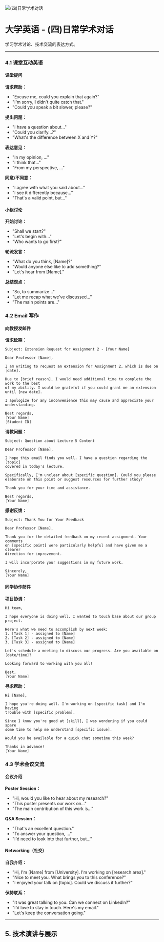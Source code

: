 ![(四)日常学术对话](https://via.placeholder.com/800x200?text=Academic+Conversation)

# 大学英语 - (四)日常学术对话

学习学术讨论、技术交流的表达方式。

---


### 4.1 课堂互动英语

#### 课堂提问

**请求帮助：**
- "Excuse me, could you explain that again?"
- "I'm sorry, I didn't quite catch that."
- "Could you speak a bit slower, please?"

**提出问题：**
- "I have a question about..."
- "Could you clarify...?"
- "What's the difference between X and Y?"

**表达意见：**
- "In my opinion, ..."
- "I think that..."
- "From my perspective, ..."

**同意/不同意：**
- "I agree with what you said about..."
- "I see it differently because..."
- "That's a valid point, but..."

#### 小组讨论

**开始讨论：**
- "Shall we start?"
- "Let's begin with..."
- "Who wants to go first?"

**轮流发言：**
- "What do you think, [Name]?"
- "Would anyone else like to add something?"
- "Let's hear from [Name]."

**总结观点：**
- "So, to summarize..."
- "Let me recap what we've discussed..."
- "The main points are..."

### 4.2 Email 写作

#### 向教授发邮件

**请求延期：**
```
Subject: Extension Request for Assignment 2 - [Your Name]

Dear Professor [Name],

I am writing to request an extension for Assignment 2, which is due on [date]. 

Due to [brief reason], I would need additional time to complete the work to the best 
of my ability. I would be grateful if you could grant me an extension until [new date].

I apologize for any inconvenience this may cause and appreciate your understanding.

Best regards,
[Your Name]
[Student ID]
```

**请教问题：**
```
Subject: Question about Lecture 5 Content

Dear Professor [Name],

I hope this email finds you well. I have a question regarding the [topic] 
covered in today's lecture.

Specifically, I'm unclear about [specific question]. Could you please 
elaborate on this point or suggest resources for further study?

Thank you for your time and assistance.

Best regards,
[Your Name]
```

**感谢反馈：**
```
Subject: Thank You for Your Feedback

Dear Professor [Name],

Thank you for the detailed feedback on my recent assignment. Your comments 
on [specific point] were particularly helpful and have given me a clearer 
direction for improvement.

I will incorporate your suggestions in my future work.

Sincerely,
[Your Name]
```

#### 同学协作邮件

**项目协调：**
```
Hi team,

I hope everyone is doing well. I wanted to touch base about our group project.

Here's what we need to accomplish by next week:
1. [Task 1] - assigned to [Name]
2. [Task 2] - assigned to [Name]
3. [Task 3] - assigned to [Name]

Let's schedule a meeting to discuss our progress. Are you available on [date/time]?

Looking forward to working with you all!

Best,
[Your Name]
```

**寻求帮助：**
```
Hi [Name],

I hope you're doing well. I'm working on [specific task] and I'm having 
trouble with [specific problem].

Since I know you're good at [skill], I was wondering if you could spare 
some time to help me understand [specific issue].

Would you be available for a quick chat sometime this week?

Thanks in advance!
[Your Name]
```

### 4.3 学术会议交流

#### 会议介绍

**Poster Session：**
- "Hi, would you like to hear about my research?"
- "This poster presents our work on..."
- "The main contribution of this work is..."

**Q&A Session：**
- "That's an excellent question."
- "To answer your question, ..."
- "I'd need to look into that further, but..."

#### Networking（社交）

**自我介绍：**
- "Hi, I'm [Name] from [University]. I'm working on [research area]."
- "Nice to meet you. What brings you to this conference?"
- "I enjoyed your talk on [topic]. Could we discuss it further?"

**保持联系：**
- "It was great talking to you. Can we connect on LinkedIn?"
- "I'd love to stay in touch. Here's my email."
- "Let's keep the conversation going."

---

## 5. 技术演讲与展示
